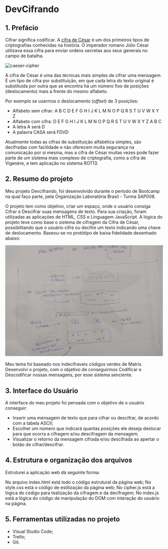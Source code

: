 # DevCifrando

## 1. Prefácio

Cifrar significa codificar. A [cifra de César](https://pt.wikipedia.org/wiki/Cifra_de_C%C3%A9sar)
é um dos primeiros tipos de criptografias conhecidas na história.
O imperador romano Júlio César utilizava essa cifra para enviar
ordens secretas aos seus generais no campo de batalha.

![caeser-cipher](https://user-images.githubusercontent.com/11894994/60990999-07ffdb00-a320-11e9-87d0-b7c291bc4cd1.png)

A cifra de César é uma das técnicas mais simples de cifrar uma mensagem. É um
tipo de cifra por substituição, em que cada letra do texto original é
substituida por outra que se encontra há um número fixo de posições
(deslocamento) mais a frente do mesmo alfabeto.

Por exemplo se usarmos o deslocamento (_offset_) de 3 posições:

* Alfabeto sem cifrar: A B C D E F G H I J K L M N O P Q R S T U V W X Y Z
* Alfabeto com cifra:  D E F G H I J K L M N O P Q R S T U V W X Y Z A B C
* A letra A será D
* A palavra CASA será FDVD

Atualmente todas as cifras de substituição alfabética simples, são decifradas
com facilidade e não oferecem muita segurança na comunicação por si mesma,
mas a cifra de César muitas vezes pode fazer parte de um sistema
mais complexo de criptografia, como
a cifra de Vigenère, e tem aplicação no sistema ROT13.

## 2. Resumo do projeto

Meu projeto Devcifrando, foi desenvolvido durante o período de Bootcamp na qual faço parte, pela Organização Laboratória Brasil - Turma SAP008.

O projeto tem como objetivo, criar um espaço, onde o usuário consiga Cifrar e Descifrar suas mensagens de texto. Para sua criação, foram utilizadas as aplicações de HTML, CSS e Linguagem JavaScript. A lógica do projeto teve como base o sistema de cifragem da Cifra de César, possibilitando que o usuário cifre ou decifre um texto indicando uma chave de deslocamento. Baseou-se no protótipo de baixa fidelidade desenhado abaixo:

![img](prototipo.png)


Meu tema foi baseado nos indecifraveis códigos verdes de Matrix. Desenvolvi o projeto, com o objetivo de conseguirmos Codificar e Descodificar nossas mensagens, por esse sistema senciente. 

## 3. Interface do Usuário

A interface do meu projeto foi pensada com o objetivo de o usuário conseguir:

- Inserir uma mensagem de texto que para cifrar ou descifrar, de acordo com a tabela ASCII;
- Escolher um número que indicará quantas posições ele deseja deslocar para que ocorra a cifragem e/ou descifragem da mensagem;
- Visualizar o retorno da mensagem cifrada e/ou descifrada ao apertar o botão de cifrar/descifrar.

## 4. Estrutura e organização dos arquivos

Estruturei a aplicação web dá seguinte forma:

No arquivo index.html  está todo o código estrutural da página web;
No style.css está o código de estilização da página web;
No cipher.js está a lógica do código para tealização da cifragem e da decifragem;
No index.js está a lógica do código de manipulação do DOM com interação do usuário na página.

## 5. Ferramentas utilizadas no projeto
 
- Visual Studio Code;
- Trello;
- Git.
